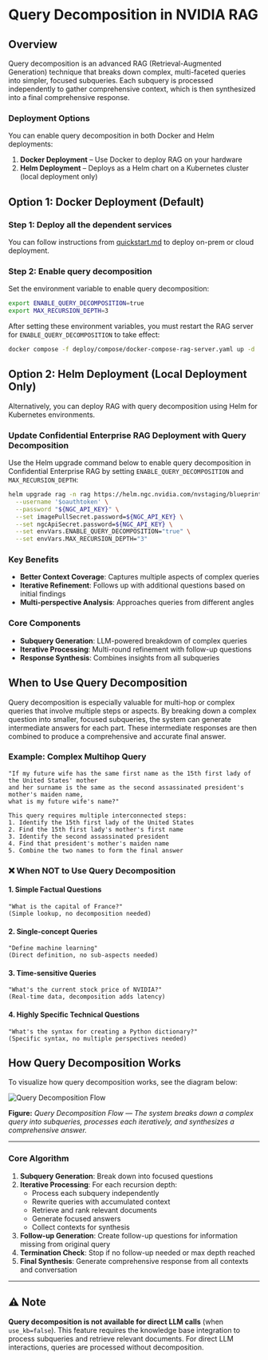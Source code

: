 # Query Decomposition in NVIDIA RAG

## Overview

Query decomposition is an advanced RAG (Retrieval-Augmented Generation) technique that breaks down complex, multi-faceted queries into simpler, focused subqueries. Each subquery is processed independently to gather comprehensive context, which is then synthesized into a final comprehensive response.

### Deployment Options
You can enable query decomposition in both Docker and Helm deployments:

1. **Docker Deployment** – Use Docker to deploy RAG on your hardware
2. **Helm Deployment** – Deploys as a Helm chart on a Kubernetes cluster (local deployment only)

## Option 1: Docker Deployment (Default)

### Step 1: Deploy all the dependent services
You can follow instructions from [quickstart.md](./quickstart.md#deploy-with-docker-compose) to deploy on-prem or cloud deployment.

### Step 2: Enable query decomposition

Set the environment variable to enable query decomposition:

```bash
export ENABLE_QUERY_DECOMPOSITION=true
export MAX_RECURSION_DEPTH=3
```

After setting these environment variables, you must restart the RAG server for `ENABLE_QUERY_DECOMPOSITION` to take effect:

```bash
docker compose -f deploy/compose/docker-compose-rag-server.yaml up -d
```

## Option 2: Helm Deployment (Local Deployment Only)

Alternatively, you can deploy RAG with query decomposition using Helm for Kubernetes environments.

### Update Confidential Enterprise RAG Deployment with Query Decomposition

Use the Helm upgrade command below to enable query decomposition in Confidential Enterprise RAG by setting `ENABLE_QUERY_DECOMPOSITION` and `MAX_RECURSION_DEPTH`:

```bash
helm upgrade rag -n rag https://helm.ngc.nvidia.com/nvstaging/blueprint/charts/nvidia-blueprint-rag-v2.3.0-rc2.tgz \
  --username '$oauthtoken' \
  --password "${NGC_API_KEY}" \
  --set imagePullSecret.password=${NGC_API_KEY} \
  --set ngcApiSecret.password=${NGC_API_KEY} \
  --set envVars.ENABLE_QUERY_DECOMPOSITION="true" \
  --set envVars.MAX_RECURSION_DEPTH="3"
```

### Key Benefits
- **Better Context Coverage**: Captures multiple aspects of complex queries
- **Iterative Refinement**: Follows up with additional questions based on initial findings
- **Multi-perspective Analysis**: Approaches queries from different angles

### Core Components
- **Subquery Generation**: LLM-powered breakdown of complex queries
- **Iterative Processing**: Multi-round refinement with follow-up questions
- **Response Synthesis**: Combines insights from all subqueries

## When to Use Query Decomposition

Query decomposition is especially valuable for multi-hop or complex queries that involve multiple steps or aspects. By breaking down a complex question into smaller, focused subqueries, the system can generate intermediate answers for each part. These intermediate responses are then combined to produce a comprehensive and accurate final answer.

### Example: Complex Multihop Query
```
"If my future wife has the same first name as the 15th first lady of the United States' mother
and her surname is the same as the second assassinated president's mother's maiden name,
what is my future wife's name?"

This query requires multiple interconnected steps:
1. Identify the 15th first lady of the United States
2. Find the 15th first lady's mother's first name
3. Identify the second assassinated president
4. Find that president's mother's maiden name
5. Combine the two names to form the final answer
```

### ❌ When NOT to Use Query Decomposition

#### 1. **Simple Factual Questions**
```
"What is the capital of France?" 
(Simple lookup, no decomposition needed)
```

#### 2. **Single-concept Queries**
```
"Define machine learning"
(Direct definition, no sub-aspects needed)
```

#### 3. **Time-sensitive Queries**
```
"What's the current stock price of NVIDIA?"
(Real-time data, decomposition adds latency)
```

#### 4. **Highly Specific Technical Questions**
```
"What's the syntax for creating a Python dictionary?"
(Specific syntax, no multiple perspectives needed)
```

## How Query Decomposition Works
To visualize how query decomposition works, see the diagram below:

![Query Decomposition Flow](assets/query_decomposition.jpeg)

**Figure:** *Query Decomposition Flow — The system breaks down a complex query into subqueries, processes each iteratively, and synthesizes a comprehensive answer.*

---

### Core Algorithm

1. **Subquery Generation**: Break down into focused questions
2. **Iterative Processing**: For each recursion depth:
   - Process each subquery independently
   - Rewrite queries with accumulated context
   - Retrieve and rank relevant documents
   - Generate focused answers
   - Collect contexts for synthesis
3. **Follow-up Generation**: Create follow-up questions for information missing from original query
4. **Termination Check**: Stop if no follow-up needed or max depth reached
5. **Final Synthesis**: Generate comprehensive response from all contexts and conversation

---

## ⚠️ Note

**Query decomposition is not available for direct LLM calls** (when `use_kb=false`). This feature requires the knowledge base integration to process subqueries and retrieve relevant documents. For direct LLM interactions, queries are processed without decomposition.